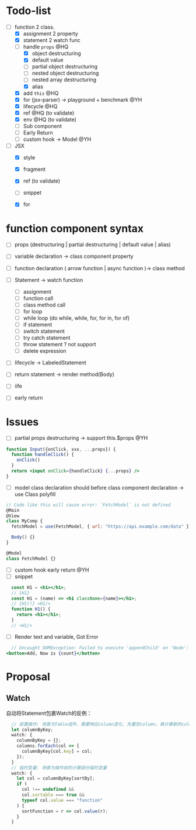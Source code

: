 # Todo-list

- [ ] function 2 class.
  - [x] assignment 2 property
  - [x] statement 2 watch func
  - [ ] handle `props` @HQ
    - [x] object destructuring
    - [x] default value
    - [ ] partial object destructuring
    - [ ] nested object destructuring
    - [ ] nested array destructuring
    - [x] alias
  - [x] add `this` @HQ
  - [x] for (jsx-parser) -> playground + benchmark @YH
  - [x] lifecycle @HQ
  - [x] ref @HQ (to validate)
  - [x] env @HQ (to validate)
  - [ ] Sub component
  - [ ] Early Return
  - [ ] custom hook -> Model @YH
- [ ] JSX
  - [x] style
  - [x] fragment
  - [x] ref (to validate)
  - [ ] snippet
  - [x] for


# function component syntax

- [ ] props (destructuring | partial destructuring | default value | alias)
- [ ] variable declaration -> class component property
- [ ] function declaration ( arrow function | async function )-> class method
- [ ] Statement -> watch function
  - [ ] assignment
  - [ ] function call
  - [ ] class method call
  - [ ] for loop
  - [ ] while loop (do while, while, for, for in, for of)
  - [ ] if statement
  - [ ] switch statement
  - [ ] try catch statement
  - [ ] throw statement ? not support
  - [ ] delete expression
- [ ] lifecycle -> LabeledStatement
- [ ] return statement -> render method(Body)
- [ ] iife
- [ ] early return


# Issues
- [ ] partial props destructuring -> support this.$props @YH
```jsx
function Input({onClick, xxx, ...props}) {
  function handleClick() {
    onClick()
  }
  return <input onClick={handleClick} {...props} />
}
```
- [ ] model class declaration should before class component declaration -> use Class polyfill
```jsx
// Code like this will cause error: `FetchModel` is not defined
@Main
@View
class MyComp {
  fetchModel = use(FetchModel, { url: "https://api.example.com/data" })

  Body() {}
}

@Model
class FetchModel {}
```
- [ ] custom hook early return @YH
- [ ] snippet
```jsx
  const H1 = <h1></h1>;
  // {H1}
  const H1 = (name) => <h1 className={name}></h1>;
  // {H1()} <H1/>
  function H1() {
    return <h1></h1>;
  }
  // <H1/>
```
- [ ] Render text and variable, Got Error
```jsx
  // Uncaught DOMException: Failed to execute 'appendChild' on 'Node': This node type does not support this method.
<button>Add, Now is {count}</button>
```

# Proposal
## Watch

自动将Statement包裹Watch的反例：
```jsx
  // 前置操作: 场景为Table组件，需要响应column变化，先置空column，再计算新的columnByKey
  let columnByKey;
  watch: {
    columnByKey = {};
    columns.forEach(col => {
      columnByKey[col.key] = col;
    });
  }
  // 临时变量: 场景为操作前的计算部分临时变量
  watch: {
    let col = columnByKey[sortBy];
    if (
      col !== undefined &&
      col.sortable === true &&
      typeof col.value === "function"
    ) {
      sortFunction = r => col.value(r);
    }
  }
```
